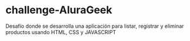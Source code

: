 # challenge-AluraGeek
Desafío donde se desarrolla una aplicación para listar, registrar y eliminar productos usando HTML, CSS y JAVASCRIPT

